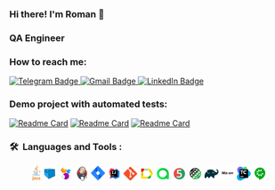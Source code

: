 ### Hi there! I'm Roman 👋

### QA Engineer

### How to reach me:

  <a href="https://t.me/romanvasin">
    <img src="https://img.shields.io/badge/Telegram-blue?style=for-the-badge&logo=telegram&logoColor=white" alt="Telegram Badge"/>
  </a>

   <a href="mailto:romanvasin62@gmail.com">
    <img src="https://img.shields.io/badge/Gmail-red?style=for-the-badge&logo=gmail&logoColor=white" alt="Gmail Badge"/>
  </a>

  <a href="https://www.linkedin.com/in/roman-vasin-743290b2/">
    <img src="https://img.shields.io/badge/LinkedIn-blue?style=for-the-badge&logo=linkedin&logoColor=white" alt="LinkedIn Badge">
  </a>

### Demo project with automated tests:
[![Readme Card](https://github-readme-stats.vercel.app/api/pin/?username=RomaQA&repo=demoqa)](https://github.com/RomaQA/demoqa)
[![Readme Card](https://github-readme-stats.vercel.app/api/pin/?username=RomaQA&repo=WildberriesDemoTests)](https://github.com/RomaQA/WildberriesDemoTests)
[![Readme Card](https://github-readme-stats.vercel.app/api/pin/?username=RomaQA&repo=mobile-tests)](https://github.com/RomaQA/mobile-tests)

### 🛠 &nbsp;Languages and Tools :
<p  align="center"> 

<img width="3%" title="Java" src="media/icons/java-logo.svg">
<img width="5%" title="Selenoid" src="media/icons/selenoid-logo.svg">
<img width="5%" title="Selenide" src="media/icons/selenide-logo.svg">
<img width="5%" title="Jenkins" src="media/icons/jenkins-logo.svg">
<img width="5%" title="Jira" src="media/icons/jira-logo.svg">
<img width="5%" title="Idea" src="media/icons/IDEA-logo.svg">
<img width="5%" title="GIT" src="media/icons/git-logo.svg">
<img width="5%" title="Allure Report" src="media/icons/allure-Report-logo.svg">
<img width="5%" title="Allure TestOps" src="media/icons/allure-ee-logo.svg">
<img width="5%" title="JUnit5" src="media/icons/junit5-logo.svg">
<img width="5%" title="RestAssured" src="media/icons/rest-assured-logo.svg">
<img width="5%" title="Gradle" src="media/icons/gradle-logo.svg">
<img width="5%" title="Maven" src="media/icons/maven-logo.svg">
<img width="5%" title="TeamCity" src="media/icons/TeamCity-logo.svg">
<img width="5%" title="Cucumber" src="media/icons/cucumber-logo.svg">


